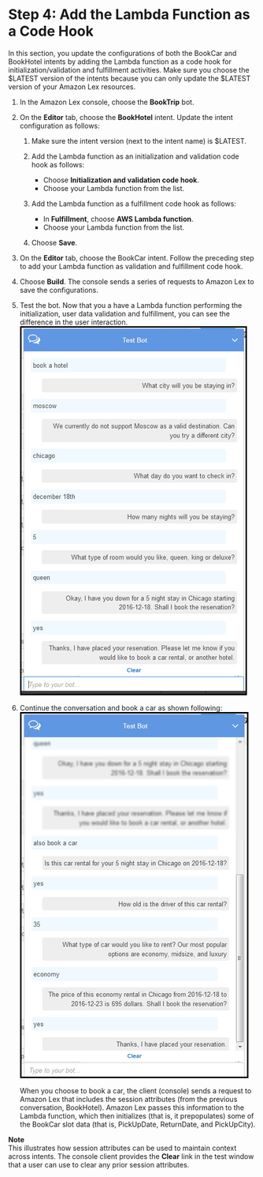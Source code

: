 # Step 4: Add the Lambda Function as a Code Hook

In this section, you update the configurations of both the BookCar and BookHotel intents by adding the Lambda function as a code hook for initialization/validation and fulfillment activities. Make sure you choose the $LATEST version of the intents because you can only update the $LATEST version of your Amazon Lex resources.

1. In the Amazon Lex console, choose the **BookTrip** bot. 

1. On the **Editor** tab, choose the **BookHotel** intent. Update the intent configuration as follows:

   1. Make sure the intent version (next to the intent name) is $LATEST. 

   1. Add the Lambda function as an initialization and validation code hook as follows:
      + Choose **Initialization and validation code hook**.
      + Choose your Lambda function from the list.

   1. Add the Lambda function as a fulfillment code hook as follows:
      + In **Fulfillment**, choose **AWS Lambda function**.
      + Choose your Lambda function from the list.

   1. Choose **Save**.

1. On the **Editor** tab, choose the BookCar intent. Follow the preceding step to add your Lambda function as validation and fulfillment code hook.

1. Choose **Build**. The console sends a series of requests to Amazon Lex to save the configurations.

1. Test the bot. Now that you a have a Lambda function performing the initialization, user data validation and fulfillment, you can see the difference in the user interaction.   
![](../images/book-trip-with-lambda-30.png)

1. Continue the conversation and book a car as shown following:  
![](../images/book-trip-with-lambda-40.png)

   When you choose to book a car, the client (console) sends a request to Amazon Lex that includes the session attributes (from the previous conversation, BookHotel). Amazon Lex passes this information to the Lambda function, which then initializes (that is, it prepopulates) some of the BookCar slot data (that is, PickUpDate, ReturnDate, and PickUpCity).
   
**Note**  
This illustrates how session attributes can be used to maintain context across intents. The console client provides the **Clear** link in the test window that a user can use to clear any prior session attributes.
